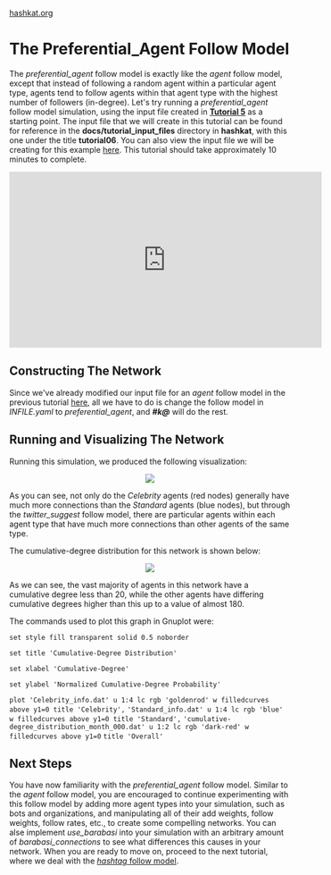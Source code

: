 [hashkat.org](http://hashkat.org)

# The Preferential_Agent Follow Model

The *preferential_agent* follow model is exactly like the *agent* follow model, except that instead of following a random agent within a particular agent type, agents tend to follow agents within that agent type with the highest number of followers (in-degree). Let's try running a *preferential_agent* follow model simulation, using the input file created in [**Tutorial 5**](https://github.com/hashkat/hashkat/blob/master/docs/tutorial_input_files/tutorial05/INFILE.yaml) as a starting point. The input file that we will create in this tutorial can be found for reference in the **docs/tutorial_input_files** directory in **hashkat**, with this one under the title **tutorial06**. You can also view the input file we will be creating for this example [here](https://github.com/hashkat/hashkat/blob/master/docs/tutorial_input_files/tutorial06/INFILE.yaml). This tutorial should take approximately 10 minutes to complete.

<center>
<iframe width="560" height="315" src="https://www.youtube.com/embed/_YHp19AxtMI" frameborder="0" allowfullscreen></iframe>
</center>

## Constructing The Network

Since we've already modified our input file for an *agent* follow model in the previous tutorial [here](https://github.com/hashkat/hashkat/blob/master/docs/tutorial_input_files/tutorial05/INFILE.yaml), all we have to do is change the follow model in *INFILE.yaml* to *preferential_agent*, and ***#k@*** will do the rest.

## Running and Visualizing The Network

Running this simulation, we produced the following visualization:

<center>
<img src='../img/tutorial06/visualization.png'>
</center>

As you can see, not only do the *Celebrity* agents (red nodes) generally have much more connections than the *Standard* agents (blue nodes), but through the *twitter_suggest* follow model, there are particular agents within each agent type that have much more connections than other agents of the same type.

The cumulative-degree distribution for this network is shown below:

<center>
<img src='../img/tutorial06/cumulative-degree_distribution_month_000.svg'>
</center>

As we can see, the vast majority of agents in this network have a cumulative degree less than 20, while the other agents have differing cumulative degrees higher than this up to a value of almost 180.

The commands used to plot this graph in Gnuplot were:

`set style fill transparent solid 0.5 noborder`

`set title 'Cumulative-Degree Distribution'`

`set xlabel 'Cumulative-Degree'`

`set ylabel 'Normalized Cumulative-Degree Probability'`

`plot 'Celebrity_info.dat' u 1:4 lc rgb 'goldenrod' w filledcurves above y1=0 title 'Celebrity',`
`'Standard_info.dat' u 1:4 lc rgb 'blue' w filledcurves above y1=0 title 'Standard',`
`'cumulative-degree_distribution_month_000.dat' u 1:2 lc rgb 'dark-red' w filledcurves above y1=0`
`title 'Overall'`

## Next Steps

You have now familiarity with the *preferential_agent* follow model. Similar to the *agent* follow model, you are encouraged to continue experimenting with this follow model by adding more agent types into your simulation, such as bots and organizations, and manipulating all of their add weights, follow weights, follow rates, etc., to create some compelling networks. You can alse implement *use_barabasi* into your simulation with an arbitrary amount of *barabasi_connections* to see what differences this causes in your network. When you are ready to move on, proceed to the next tutorial, where we deal with the [*hashtag* follow model](http://docs.hashkat.org/en/latest/tutorial07/).